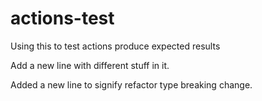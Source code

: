 # actions-test
Using this to test actions produce expected results

Add a new line with different stuff in it.

Added a new line to signify refactor type breaking change.
